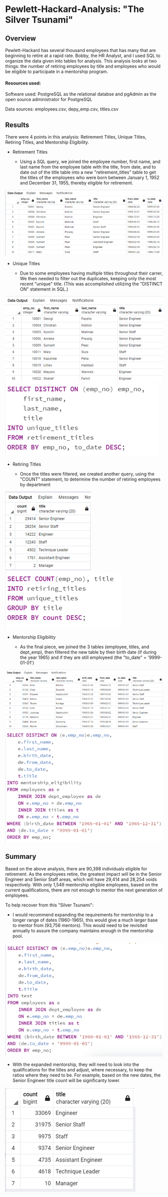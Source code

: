# Pewlett-Hackard-Analysis: "The Silver Tsunami"
## Overview
Pewlett-Hackard has several thousand employees that has many that are beginning to retire at a rapid rate. Bobby, the HR Analyst, and I used SQL to organize the data given into tables for analysis. This analysis looks at two things: the number of retiring employees by title and employees who would be eligible to participate in a mentorship program.


#### Resources used:
Software used: PostgreSQL as the relational databse and pgAdmin as the open source administrator for PostgreSQL

Data sources: employees.csv, depy_emp.csv, titles.csv 


## Results
There were 4 points in this analysis: Retirement Titles, Unique Titles, Retiring Titles, and Mentorship Eligibility.

- Retirement Titles

  - Using a SQL query, we joined the employee number, first name, and last name from the employee table with the title, from date, and to date out of the title table into a new "retirement_titles" table to get the titles of the employees who were born between January 1, 1952 and December 31, 1955, thereby eligible for retirement.


<img src =Resources\retirement_titles.png>

- Unique Titles

  - Due to some employees having multiple titles throughout their carrer, We then needed to filter out the duplicates, keeping only the most recent "unique" title. (This was accomplished utilizing the "DISTINCT ON" statement in SQL.)


<img src=Resources\unique_titles.png> 

<img src= Resources\DISTINCT_ON_code.png> 

- Retiring Titles

  - Once the titles were filtered, we created another query, using the "COUNT" statement,  to determine the number of retiring employees by department




<img src= Resources\retiring_titles_count.png>

<img src= Resources\COUNT_code.png>

- Mentorship Eligibility

  - As the final piece, we joined the 3 tables (employee, titles, and dept_emp), then filtered the new table by their birth date (if during the year 1965) and if they are still employeed (the "to_date" = '9999-01-01')


<img src= Resources\mentorship_eligibility.png>

<img src= Resources\mentorship_eligibility_code.png>




## Summary
Based on the above analysis, there are 90,398 individuals eligible for retirement. As the employees retire, the greatest impact will be in the Senior Engineer and Senior Staff areas, which will have 29,414 and 28,254 voids respectively. With only 1,549 mentorship eligible employees, based on the current qualifications, there are not enough to mentor the next generation of employees.

To help recover from this "Silver Tsunami":
- I would recommend expanding the requirements for mentorship to a longer range of dates (1960-1965), this would give a much larger base to mentor from (93,756 mentors). This would need to be revisited annually to assure the company maintains enough in the mentorship pool.

<img src= Resources\expanded_mentorship_code.png>

- With the expanded mentorship, they will need to look into the qualifications for the titles and adjust, where necessary, to keep the ratios where they need to be. For example, based on the new dates, the Senior Engineer title count will be significanty lower.

<img src= Resources\new_COUNT.png>